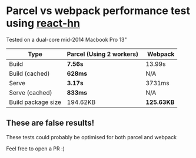 # Parcel vs webpack performance test using [react-hn](https://github.com/insin/react-hn)

Tested on a dual-core mid-2014 Macbook Pro 13"

| Type | Parcel (Using 2 workers) | Webpack |
| ---  | ---    | ---     |
| Build | **7.56s** | 13.99s |
| Build (cached) | **628ms** | N/A |
| Serve | **3.17s** | 3731ms |
| Serve (cached) | **833ms** | N/A |
| Build package size | 194.62KB | **125.63KB** |

## These are false results!

These tests could probably be optimised for both parcel and webpack

Feel free to open a PR :)
